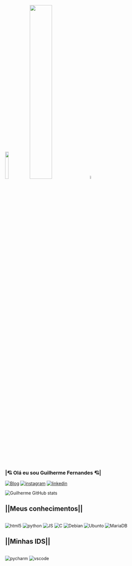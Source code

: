 <div style="display:inline_block">
    <img src="https://media.giphy.com/media/gCxd0kUSR6I9dflWgm/giphy.gif" width="15%" >
    <img src="https://media.giphy.com/media/1BhElqDag8fv6MgJRT/giphy.gif" width="38%">
    <img src=https://media.giphy.com/media/UWtFTJwnbVj2z3GEeY/giphy.gif width="5%;">
</div>

### <b>|💘 Olá eu sou Guilherme Fernandes 💘|</b>
[![Blog](https://img.shields.io/website?label=Meucurriculo.com&style=for-the-badge&url=https://sujeitoprogramador.com)](https://ceub.zoser.works/index.php/curriculo/)
[![instagram](https://img.shields.io/badge/Instagram-FE659E?style=for-the-badge&logo=instagram&logoColor=white)](https://www.instagram.com/guilhermehzf/)
[![linkedin](https://img.shields.io/badge/LinkedIn-FE659E?style=for-the-badge&logo=linkedin&logoColor=white)](https://www.linkedin.com/in/guilherme-henrique-fernandes-3593b5244/)

![Guilherme GitHub stats](https://github-readme-stats.vercel.app/api?username=Guilhermehzf&show_icons=true&theme=jolly)

## <b>||Meus conhecimentos||</b>

<div style="display: inline_block"><br/>
  <img aling="center" alt="html5" src="https://img.shields.io/badge/HTML5-FF99B0?style=for-the-badge&logo=html5&logoColor=white"/>
  <img aling="center" alt="python" src="https://img.shields.io/badge/Python-FF99B0?style=for-the-badge&logo=python&logoColor=white"/>
  <img aling="center" alt="JS" src="https://img.shields.io/badge/JavaScript-FF99B0?style=for-the-badge&logo=javascript&logoColor=black"/>
  <img aling="center" alt="C" src="https://img.shields.io/badge/C-FF99B0?style=for-the-badge&logo=c&logoColor=white"/>
  <img aling="center" alt="Debian" src="https://img.shields.io/badge/Debian-FF99B0?style=for-the-badge&logo=debian&logoColor=white"/>
  <img aling="center" alt="Ubunto" src="https://img.shields.io/badge/Ubuntu-FF99B0?style=for-the-badge&logo=ubuntu&logoColor=white"/>
  <img aling="center" alt="MariaDB" src="https://img.shields.io/badge/MariaDB-FF99B0?style=for-the-badge&logo=mariadb&logoColor=white"/>
</div>

## <b>||Minhas IDS||</b>
<div style="display: inline_block"><br/>
  <img aling="center" alt="pycharm" src="https://img.shields.io/badge/PyCharm-FF99B0.svg?&style=for-the-badge&logo=PyCharm&logoColor=white"/>
  <img aling="center" alt="vscode" src="https://img.shields.io/badge/Visual_Studio_Code-FF99B0?style=for-the-badge&logo=visual%20studio%20code&logoColor=white">
</div>
